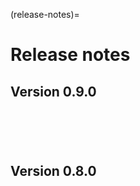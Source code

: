 (release-notes)=

# Release notes

## Version 0.9.0
```{include} /release-notes/0.9.4.md
``````

```{include} /release-notes/0.9.3.md
``````

```{include} /release-notes/0.9.2.md
``````

```{include} /release-notes/0.9.1.md
``````

```{include} /release-notes/0.9.0.md
```

## Version 0.8.0

```{include} /release-notes/0.8.1.md
```
```{include} /release-notes/0.8.0.md
```
